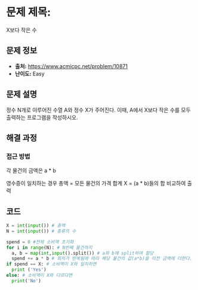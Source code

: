 # 문제 제목:

X보다 작은 수

## 문제 정보

- **출처:** https://www.acmicpc.net/problem/10871
- **난이도:** Easy

## 문제 설명

정수 N개로 이루어진 수열 A와 정수 X가 주어진다. 이때, A에서 X보다 작은 수를 모두 출력하는 프로그램을 작성하시오.

## 해결 과정

### 접근 방법

각 물건의 금액은 a \* b

영수증이 일치하는 경우
총액 = 모든 물건의 가격 합계
X = (a \* b)들의 합
비교하여 출력

## 코드

```python
X = int(input()) # 총액
N = int(input()) # 종류의 수

spend = 0 #전체 소비액 초기화
for i in range(N): # N번째 물건까지
  a, b = map(int,input().split()) # a와 b에 split하여 할당
  spend += a * b # 회차가 반복됨에 따라 해당 물건의 값(a*b)을 이전 금액에 더한다.
if spend == X: # 소비액이 X와 일치하면
  print ('Yes')
else: # 소비액이 X와 다르다면
  print('No')
```
